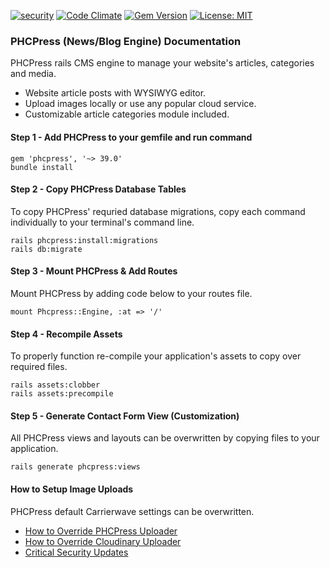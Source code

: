 [![security](https://hakiri.io/github/PHCNetworks/phc-press/master.svg)](https://hakiri.io/github/PHCNetworks/phc-press/master)
[![Code Climate](https://codeclimate.com/github/PHCNetworks/phc-press/badges/gpa.svg)](https://codeclimate.com/github/PHCNetworks/phc-press)
[![Gem Version](https://badge.fury.io/rb/phcpress.svg)](https://badge.fury.io/rb/phcpress)
[![License: MIT](https://img.shields.io/badge/License-MIT-blue.svg)](https://github.com/PHCNetworks/phc-press/blob/master/MIT-LICENSE)  

### PHCPress (News/Blog Engine) Documentation
PHCPress rails CMS engine to manage your website's articles, categories and media.

* Website article posts with WYSIWYG editor.
* Upload images locally or use any popular cloud service.
* Customizable article categories module included.

#### Step 1 - Add PHCPress to your gemfile  and run command  

	gem 'phcpress', '~> 39.0'
	bundle install

#### Step 2 - Copy PHCPress Database Tables  
To copy PHCPress' requried database migrations, copy each command individually to your terminal's command line.  

	rails phcpress:install:migrations
	rails db:migrate

#### Step 3 - Mount PHCPress & Add Routes
Mount PHCPress by adding code below to your routes file.  

	mount Phcpress::Engine, :at => '/'

#### Step 4 - Recompile Assets  
To properly function re-compile your application's assets to copy over required files.

	rails assets:clobber
	rails assets:precompile

#### Step 5 - Generate Contact Form View (Customization)  
All PHCPress views and layouts can be overwritten by copying files to your application.

	rails generate phcpress:views

#### How to Setup Image Uploads
PHCPress default Carrierwave settings can be overwritten.  

- [How to Override PHCPress Uploader](https://github.com/PHCNetworks/phc-press/wiki/Image-Uploader---Override)
- [How to Override Cloudinary Uploader](https://github.com/PHCNetworks/phc-press/wiki/Image-Uploader-(Cloudinary))
- [Critical Security Updates](https://github.com/PHCNetworks/phc-press/wiki/Critical-Security-Updates)
